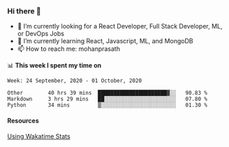 ### Hi there 👋

- 🔭 I’m currently looking for a React Developer, Full Stack Developer, ML, or DevOps Jobs
- 🌱 I’m currently learning React, Javascript, ML, and MongoDB
- 📫 How to reach me: mohanprasath

📊 **This week I spent my time on**
<!--START_SECTION:waka-->
```text
Week: 24 September, 2020 - 01 October, 2020

Other        40 hrs 39 mins  ██████████████████████▓░░   90.83 % 
Markdown     3 hrs 29 mins   ██░░░░░░░░░░░░░░░░░░░░░░░   07.80 % 
Python       34 mins         ▒░░░░░░░░░░░░░░░░░░░░░░░░   01.30 % 
```
<!--END_SECTION:waka-->

#### Resources
[Using Wakatime Stats](https://github.com/marketplace/actions/waka-readme)
